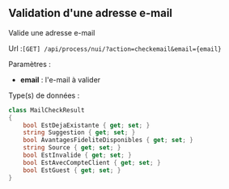 ## <span id='validatione-mail'>Validation d'une adresse e-mail</span>

Valide une adresse e-mail

Url :`[GET] /api/process/nui/?action=checkemail&email={email}`

Paramètres : 

- **email** : l'e-mail à valider

Type(s) de données :

```csharp
class MailCheckResult
{
	bool EstDejaExistante { get; set; }
	string Suggestion { get; set; }
	bool AvantagesFideliteDisponibles { get; set; }
	string Source { get; set; }
	bool EstInvalide { get; set; }
	bool EstAvecCompteClient { get; set; }
	bool EstGuest { get; set; }
}

```
